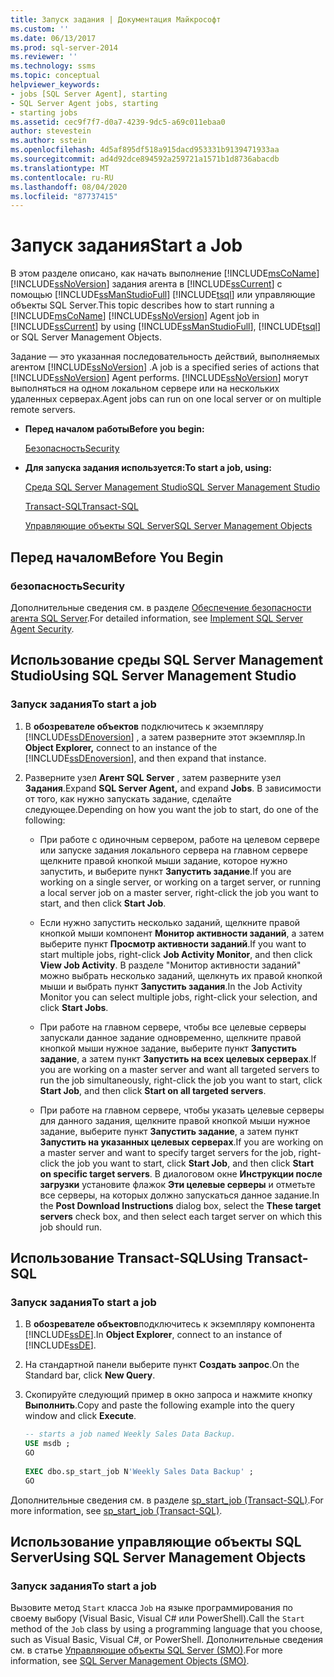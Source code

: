 ```yaml
---
title: Запуск задания | Документация Майкрософт
ms.custom: ''
ms.date: 06/13/2017
ms.prod: sql-server-2014
ms.reviewer: ''
ms.technology: ssms
ms.topic: conceptual
helpviewer_keywords:
- jobs [SQL Server Agent], starting
- SQL Server Agent jobs, starting
- starting jobs
ms.assetid: cec9f7f7-d0a7-4239-9dc5-a69c011ebaa0
author: stevestein
ms.author: sstein
ms.openlocfilehash: 4d5af895df518a915dacd953331b9139471933aa
ms.sourcegitcommit: ad4d92dce894592a259721a1571b1d8736abacdb
ms.translationtype: MT
ms.contentlocale: ru-RU
ms.lasthandoff: 08/04/2020
ms.locfileid: "87737415"
---
```

# <a name="start-a-job"></a><span data-ttu-id="a5084-102">Запуск задания</span><span class="sxs-lookup"><span data-stu-id="a5084-102">Start a Job</span></span>
  <span data-ttu-id="a5084-103">В этом разделе описано, как начать выполнение [!INCLUDE[msCoName](../../includes/msconame-md.md)] [!INCLUDE[ssNoVersion](../../includes/ssnoversion-md.md)] задания агента в [!INCLUDE[ssCurrent](../../includes/sscurrent-md.md)] с помощью [!INCLUDE[ssManStudioFull](../../includes/ssmanstudiofull-md.md)] [!INCLUDE[tsql](../../includes/tsql-md.md)] или управляющие объекты SQL Server.</span><span class="sxs-lookup"><span data-stu-id="a5084-103">This topic describes how to start running a [!INCLUDE[msCoName](../../includes/msconame-md.md)] [!INCLUDE[ssNoVersion](../../includes/ssnoversion-md.md)] Agent job in [!INCLUDE[ssCurrent](../../includes/sscurrent-md.md)] by using [!INCLUDE[ssManStudioFull](../../includes/ssmanstudiofull-md.md)], [!INCLUDE[tsql](../../includes/tsql-md.md)] or SQL Server Management Objects.</span></span>  
  
 <span data-ttu-id="a5084-104">Задание — это указанная последовательность действий, выполняемых агентом [!INCLUDE[ssNoVersion](../../includes/ssnoversion-md.md)] .</span><span class="sxs-lookup"><span data-stu-id="a5084-104">A job is a specified series of actions that [!INCLUDE[ssNoVersion](../../includes/ssnoversion-md.md)] Agent performs.</span></span> [!INCLUDE[ssNoVersion](../../includes/ssnoversion-md.md)] <span data-ttu-id="a5084-105">могут выполняться на одном локальном сервере или на нескольких удаленных серверах.</span><span class="sxs-lookup"><span data-stu-id="a5084-105">Agent jobs can run on one local server or on multiple remote servers.</span></span>  
  
-   <span data-ttu-id="a5084-106">**Перед началом работы**</span><span class="sxs-lookup"><span data-stu-id="a5084-106">**Before you begin:**</span></span>  
  
     [<span data-ttu-id="a5084-107">Безопасность</span><span class="sxs-lookup"><span data-stu-id="a5084-107">Security</span></span>](#Security)  
  
-   <span data-ttu-id="a5084-108">**Для запуска задания используется:**</span><span class="sxs-lookup"><span data-stu-id="a5084-108">**To start a job, using:**</span></span>  
  
     [<span data-ttu-id="a5084-109">Среда SQL Server Management Studio</span><span class="sxs-lookup"><span data-stu-id="a5084-109">SQL Server Management Studio</span></span>](#SSMS)  
  
     [<span data-ttu-id="a5084-110">Transact-SQL</span><span class="sxs-lookup"><span data-stu-id="a5084-110">Transact-SQL</span></span>](#TSQL)  
  
     [<span data-ttu-id="a5084-111">Управляющие объекты SQL Server</span><span class="sxs-lookup"><span data-stu-id="a5084-111">SQL Server Management Objects</span></span>](#SMO)  
  
##  <a name="before-you-begin"></a><a name="BeforeYouBegin"></a> <span data-ttu-id="a5084-112">Перед началом</span><span class="sxs-lookup"><span data-stu-id="a5084-112">Before You Begin</span></span>  
  
###  <a name="security"></a><a name="Security"></a> <span data-ttu-id="a5084-113">безопасность</span><span class="sxs-lookup"><span data-stu-id="a5084-113">Security</span></span>  
 <span data-ttu-id="a5084-114">Дополнительные сведения см. в разделе [Обеспечение безопасности агента SQL Server](implement-sql-server-agent-security.md).</span><span class="sxs-lookup"><span data-stu-id="a5084-114">For detailed information, see [Implement SQL Server Agent Security](implement-sql-server-agent-security.md).</span></span>  
  
##  <a name="using-sql-server-management-studio"></a><a name="SSMS"></a> <span data-ttu-id="a5084-115">Использование среды SQL Server Management Studio</span><span class="sxs-lookup"><span data-stu-id="a5084-115">Using SQL Server Management Studio</span></span>  
  
### <a name="to-start-a-job"></a><span data-ttu-id="a5084-116">Запуск задания</span><span class="sxs-lookup"><span data-stu-id="a5084-116">To start a job</span></span>  
  
1.  <span data-ttu-id="a5084-117">В **обозревателе объектов** подключитесь к экземпляру [!INCLUDE[ssDEnoversion](../../includes/ssdenoversion-md.md)] , а затем разверните этот экземпляр.</span><span class="sxs-lookup"><span data-stu-id="a5084-117">In **Object Explorer,** connect to an instance of the [!INCLUDE[ssDEnoversion](../../includes/ssdenoversion-md.md)], and then expand that instance.</span></span>  
  
2.  <span data-ttu-id="a5084-118">Разверните узел **Агент SQL Server** , затем разверните узел **Задания**.</span><span class="sxs-lookup"><span data-stu-id="a5084-118">Expand **SQL Server Agent,** and expand **Jobs**.</span></span> <span data-ttu-id="a5084-119">В зависимости от того, как нужно запускать задание, сделайте следующее.</span><span class="sxs-lookup"><span data-stu-id="a5084-119">Depending on how you want the job to start, do one of the following:</span></span>  
  
    -   <span data-ttu-id="a5084-120">При работе с одиночным сервером, работе на целевом сервере или запуске задания локального сервера на главном сервере щелкните правой кнопкой мыши задание, которое нужно запустить, и выберите пункт **Запустить задание**.</span><span class="sxs-lookup"><span data-stu-id="a5084-120">If you are working on a single server, or working on a target server, or running a local server job on a master server, right-click the job you want to start, and then click **Start Job**.</span></span>  
  
    -   <span data-ttu-id="a5084-121">Если нужно запустить несколько заданий, щелкните правой кнопкой мыши компонент **Монитор активности заданий**, а затем выберите пункт **Просмотр активности заданий**.</span><span class="sxs-lookup"><span data-stu-id="a5084-121">If you want to start multiple jobs, right-click **Job Activity Monitor**, and then click **View Job Activity**.</span></span> <span data-ttu-id="a5084-122">В разделе "Монитор активности заданий" можно выбрать несколько заданий, щелкнуть их правой кнопкой мыши и выбрать пункт **Запустить задания**.</span><span class="sxs-lookup"><span data-stu-id="a5084-122">In the Job Activity Monitor you can select multiple jobs, right-click your selection, and click **Start Jobs**.</span></span>  
  
    -   <span data-ttu-id="a5084-123">При работе на главном сервере, чтобы все целевые серверы запускали данное задание одновременно, щелкните правой кнопкой мыши нужное задание, выберите пункт **Запустить задание**, а затем пункт **Запустить на всех целевых серверах**.</span><span class="sxs-lookup"><span data-stu-id="a5084-123">If you are working on a master server and want all targeted servers to run the job simultaneously, right-click the job you want to start, click **Start Job**, and then click **Start on all targeted servers**.</span></span>  
  
    -   <span data-ttu-id="a5084-124">При работе на главном сервере, чтобы указать целевые серверы для данного задания, щелкните правой кнопкой мыши нужное задание, выберите пункт **Запустить задание**, а затем пункт **Запустить на указанных целевых серверах**.</span><span class="sxs-lookup"><span data-stu-id="a5084-124">If you are working on a master server and want to specify target servers for the job, right-click the job you want to start, click **Start Job**, and then click **Start on specific target servers**.</span></span> <span data-ttu-id="a5084-125">В диалоговом окне **Инструкции после загрузки** установите флажок **Эти целевые серверы** и отметьте все серверы, на которых должно запускаться данное задание.</span><span class="sxs-lookup"><span data-stu-id="a5084-125">In the **Post Download Instructions** dialog box, select the **These target servers** check box, and then select each target server on which this job should run.</span></span>  
  
##  <a name="using-transact-sql"></a><a name="TSQL"></a> <span data-ttu-id="a5084-126">Использование Transact-SQL</span><span class="sxs-lookup"><span data-stu-id="a5084-126">Using Transact-SQL</span></span>  
  
### <a name="to-start-a-job"></a><span data-ttu-id="a5084-127">Запуск задания</span><span class="sxs-lookup"><span data-stu-id="a5084-127">To start a job</span></span>  
  
1.  <span data-ttu-id="a5084-128">В **обозревателе объектов**подключитесь к экземпляру компонента [!INCLUDE[ssDE](../../includes/ssde-md.md)].</span><span class="sxs-lookup"><span data-stu-id="a5084-128">In **Object Explorer**, connect to an instance of [!INCLUDE[ssDE](../../includes/ssde-md.md)].</span></span>  
  
2.  <span data-ttu-id="a5084-129">На стандартной панели выберите пункт **Создать запрос**.</span><span class="sxs-lookup"><span data-stu-id="a5084-129">On the Standard bar, click **New Query**.</span></span>  
  
3.  <span data-ttu-id="a5084-130">Скопируйте следующий пример в окно запроса и нажмите кнопку **Выполнить**.</span><span class="sxs-lookup"><span data-stu-id="a5084-130">Copy and paste the following example into the query window and click **Execute**.</span></span>  
  
    ```sql
    -- starts a job named Weekly Sales Data Backup.    
    USE msdb ;  
    GO  
  
    EXEC dbo.sp_start_job N'Weekly Sales Data Backup' ;  
    GO  
    ```  
  
 <span data-ttu-id="a5084-131">Дополнительные сведения см. в разделе [sp_start_job (Transact-SQL)](/sql/relational-databases/system-stored-procedures/sp-start-job-transact-sql).</span><span class="sxs-lookup"><span data-stu-id="a5084-131">For more information, see [sp_start_job &#40;Transact-SQL&#41;](/sql/relational-databases/system-stored-procedures/sp-start-job-transact-sql).</span></span>  
  
##  <a name="using-sql-server-management-objects"></a><a name="SMO"></a><span data-ttu-id="a5084-132">Использование управляющие объекты SQL Server</span><span class="sxs-lookup"><span data-stu-id="a5084-132">Using SQL Server Management Objects</span></span>  

### <a name="to-start-a-job"></a><span data-ttu-id="a5084-133">Запуск задания</span><span class="sxs-lookup"><span data-stu-id="a5084-133">To start a job</span></span>
  
 <span data-ttu-id="a5084-134">Вызовите метод `Start` класса `Job` на языке программирования по своему выбору (Visual Basic, Visual C# или PowerShell).</span><span class="sxs-lookup"><span data-stu-id="a5084-134">Call the `Start` method of the `Job` class by using a programming language that you choose, such as Visual Basic, Visual C#, or PowerShell.</span></span> <span data-ttu-id="a5084-135">Дополнительные сведения см. в статье [Управляющие объекты SQL Server (SMO)](https://msdn.microsoft.com/library/ms162169.aspx).</span><span class="sxs-lookup"><span data-stu-id="a5084-135">For more information, see [SQL Server Management Objects (SMO)](https://msdn.microsoft.com/library/ms162169.aspx).</span></span>  
